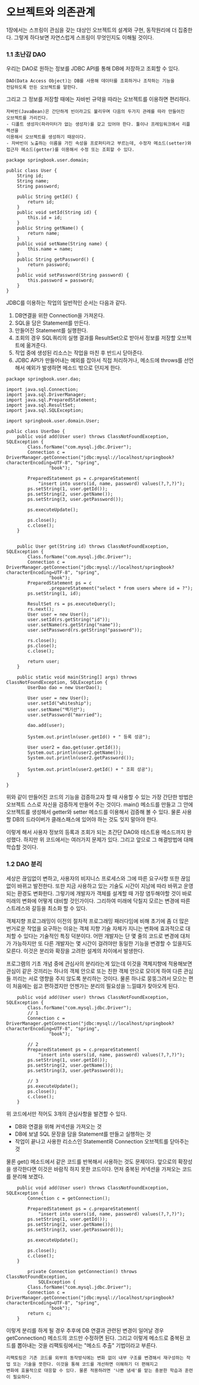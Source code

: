 # 오브젝트와 의존관계

1장에서는 스프링이 관심을 갖는 대상인 오브젝트의 설계와 구현, 동작원리에 더 집중한다.
그렇게 하다보면 자연스럽게 스프링이 무엇인지도 이해될 것이다.

### 1.1 초난감 DAO


우리는 DAO로 원하는 정보를 JDBC API를 통해 DB에 저장하고 조회할 수 있다.

  ```
  DAO(Data Access Object)는 DB를 사용해 데이터를 조회하거나 조작하는 기능을 
  전담하도록 만든 오브젝트를 말한다.
  ```

그리고 그 정보를 저장할 때에는 자바빈 규약을 따라는 오브젝트를 이용하면 편리하다.

  ```
  자바빈(JavaBean)은 간단하게 빈이라고도 불리우며 다음의 두가지 관례를 따라 만들어진
  오브젝트를 가리킨다.
  - 디폴트 생성자(파라미터가 없는 생성자)를 갖고 있어야 한다. 툴이나 프레임워크에서 리플렉션을
  이용해서 오브젝트를 생성하기 때문이다.
  - 자바빈이 노출하는 이름을 가진 속성을 프로퍼티라고 부르는데, 수정자 메소드(setter)와
  접근자 메소드(getter)를 이용해서 수정 또는 조회할 수 있다.
  ```

```
package springbook.user.domain;

public class User {
	String id;
	String name;
	String password;
	
	public String getId() {
		return id;
	}
	public void setId(String id) {
		this.id = id;
	}
	public String getName() {
		return name;
	}
	public void setName(String name) {
		this.name = name;
	}
	public String getPassword() {
		return password;
	}
	public void setPassword(String password) {
		this.password = password;
	}
}
```

JDBC를 이용하는 작업의 일반적인 순서는 다음과 같다.

1. DB연결을 위한 Connection을 가져온다.
2. SQL을 담은 Statement를 만든다.
3. 만들어진 Statement를 실행한다.
4. 조회의 경우 SQL쿼리의 실행 결과를 ResultSet으로 받아서 정보를 저장할 오브젝트에 옮겨준다.
5. 작업 중에 생성된 리소스는 작업을 마친 후 반드시 닫아준다.
6. JDBC API가 만들어내는 예외를 잡아서 직접 처리하거나, 메소드에 throws를 선언해서 예외가 발생하면 메소드 밖으로 던지게 한다.

```
package springbook.user.dao;

import java.sql.Connection;
import java.sql.DriverManager;
import java.sql.PreparedStatement;
import java.sql.ResultSet;
import java.sql.SQLException;

import springbook.user.domain.User;

public class UserDao {
	public void add(User user) throws ClassNotFoundException, SQLException {
		Class.forName("com.mysql.jdbc.Driver");
		Connection c = DriverManager.getConnection("jdbc:mysql://localhost/springbook?characterEncoding=UTF-8", "spring",
				"book");

		PreparedStatement ps = c.prepareStatement(
			"insert into users(id, name, password) values(?,?,?)");
		ps.setString(1, user.getId());
		ps.setString(2, user.getName());
		ps.setString(3, user.getPassword());

		ps.executeUpdate();

		ps.close();
		c.close();
	}


	public User get(String id) throws ClassNotFoundException, SQLException {
		Class.forName("com.mysql.jdbc.Driver");
		Connection c = DriverManager.getConnection("jdbc:mysql://localhost/springbook?characterEncoding=UTF-8", "spring",
				"book");
		PreparedStatement ps = c
				.prepareStatement("select * from users where id = ?");
		ps.setString(1, id);

		ResultSet rs = ps.executeQuery();
		rs.next();
		User user = new User();
		user.setId(rs.getString("id"));
		user.setName(rs.getString("name"));
		user.setPassword(rs.getString("password"));

		rs.close();
		ps.close();
		c.close();

		return user;
	}

	public static void main(String[] args) throws ClassNotFoundException, SQLException {
		UserDao dao = new UserDao();

		User user = new User();
		user.setId("whiteship");
		user.setName("백기선");
		user.setPassword("married");

		dao.add(user);
			
		System.out.println(user.getId() + " 등록 성공");
		
		User user2 = dao.get(user.getId());
		System.out.println(user2.getName());
		System.out.println(user2.getPassword());
			
		System.out.println(user2.getId() + " 조회 성공");
	}

}
```

위와 같이 만들어진 코드의 기능을 검증하고자 할 때 사용할 수 있는 가장 간단한 방법은 오브젝트 스스로 자신을
검증하게 만들어 주는 것이다. main() 메소드를 만들고 그 안에 오브젝트를 생성해서 getter와 setter 메소드를 이용해서
검증해 볼 수 있다. 물론 사용할 DB의 드라이버가 클래스패스에 있어야 하는 것도 잊지 말아야 한다.

이렇게 해서 사용자 정보의 등록과 조회가 되는 초간단 DAO와 테스트용 메소드까지 완성했다. 하지만 위 코드에서는 여러가지 문제가 있다.
그리고 앞으로 그 해결방법에 대해 학습할 것이다.

### 1.2 DAO 분리

세상은 끊임없이 변하고, 사용자의 비지니스 프로세스와 그에 따른 요구사항 또한 끊임없이 바뀌고 발전한다. 또한 지금 사용하고 있는 기술도 시간이 지남에 따라 바뀌고 운영되는 환경도
변화한다. 그렇기에 개발자가 객체를 설계할 때 가장 염두해야할 것이 바로 미래의 변화에 어떻게 대비할 것인가이다. 그리하여 미래에 닥칠지 모르는 변경에 따른 
스트레스와 갈등을 최소화 할 수 있다.

객체지향 프로그래밍이 이전의 절차적 프로그래밍 패러다임에 비해 초기에 좀 더 많은 번거로운 작업을 요구하는 이유는 객체 지향 기술 자체가 지니는 
변화에 효과적으로 대처할 수 있다는 기술적인 특징 덕분이다. 어떤 개발자는 단 몇 줄의 코드로 변경에 대처가 가능하지만 또 다른 개발자는 몇 시간이 걸려야만
동일한 기능을 변경할 수 있을지도 모른다. 이것은 분리와 확장을 고려한 설계의 차이에서 발생한다. 

프로그램의 기초 개념 중에 관심사의 분리라는게 있는데 이것을 객체지향에 적용해보면 관심이 같은 것끼리는 하나의 객체 안으로 또는 친한 객체 안으로 모이게 하여 
다른 관심들 끼리는 서로 영향을 주지 않도록 분리하는 것이다. 물론 하나로 뭉뚱그려서 모으는 편이 처음에는 쉽고 편하겠지만 언젠가는 분리의 필요성을 느낄떄가 찾아오게 된다.

```
	public void add(User user) throws ClassNotFoundException, SQLException {
		Class.forName("com.mysql.jdbc.Driver");
		// 1
		Connection c = DriverManager.getConnection("jdbc:mysql://localhost/springbook?characterEncoding=UTF-8", "spring",
				"book");

        // 2
		PreparedStatement ps = c.prepareStatement(
			"insert into users(id, name, password) values(?,?,?)");
		ps.setString(1, user.getId());
		ps.setString(2, user.getName());
		ps.setString(3, user.getPassword());

        // 3
		ps.executeUpdate();
		ps.close();
		c.close();
	}
```
위 코드에서만 적어도 3개의 관심사항을 발견할 수 있다.

* DB와 연결을 위해 커넥션을 가져오는 것
* DB에 보낼 SQL 문장을 담을 Statement를 만들고 실행하는 것
* 작업이 끝나고 사용한 리소스인 Statement와 Connection 오브젝트를 닫아주는 것

물론 get() 메소드에서 같은 코드를 반복해서 사용하는 것도 문제이다. 앞으로의 확장성을 생각한다면 이것은 바람직 하지 못한 코드이다. 먼저
중복된 커넥션을 가져오는 코드를 분리해 보겠다.

```
	public void add(User user) throws ClassNotFoundException, SQLException {
		Connection c = getConnection();

		PreparedStatement ps = c.prepareStatement(
			"insert into users(id, name, password) values(?,?,?)");
		ps.setString(1, user.getId());
		ps.setString(2, user.getName());
		ps.setString(3, user.getPassword());

		ps.executeUpdate();

		ps.close();
		c.close();
	}
	
		private Connection getConnection() throws ClassNotFoundException,
			SQLException {
		Class.forName("com.mysql.jdbc.Driver");
		Connection c = DriverManager.getConnection("jdbc:mysql://localhost/springbook?characterEncoding=UTF-8", "spring",
				"book");
		return c;
	}
```

이렇게 분리를 하게 될 경우 추후에 DB 연결과 관련된 변경이 일어날 경우 getConnection() 메소드의 코드만 수정하면 된다. 그리고 이렇게 
메소드로 중복된 코드를 뽑아내는 것을 리팩토링에서는 "메소드 추출" 기법이라고 부른다.

```
리팩토링은 기존 코드를 외부의 동작방식에는 변화 없이 내부 구조를 변경해서 재구성하는 작업 또는 기술을 뜻한다. 이것을 통해 코드를 개선하면 이해하기 더 편해지고 
변화에 효율적으로 대응할 수 있다. 물론 적용하려면 '나쁜 냄새'를 맡는 충분한 학습과 훈련이 필요하다.
```



